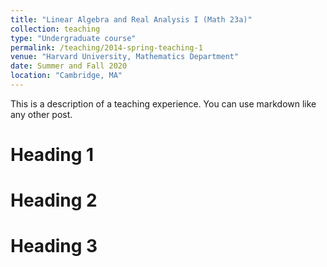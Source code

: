 ```yaml
---
title: "Linear Algebra and Real Analysis I (Math 23a)"
collection: teaching
type: "Undergraduate course"
permalink: /teaching/2014-spring-teaching-1
venue: "Harvard University, Mathematics Department"
date: Summer and Fall 2020
location: "Cambridge, MA"
---
```


This is a description of a teaching experience. You can use markdown like any other post.

Heading 1
======

Heading 2
======

Heading 3
======

